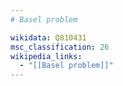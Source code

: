 ```yaml
---
# Basel problem

wikidata: Q810431
msc_classification: 26
wikipedia_links:
  - "[[Basel problem]]"
---
```

